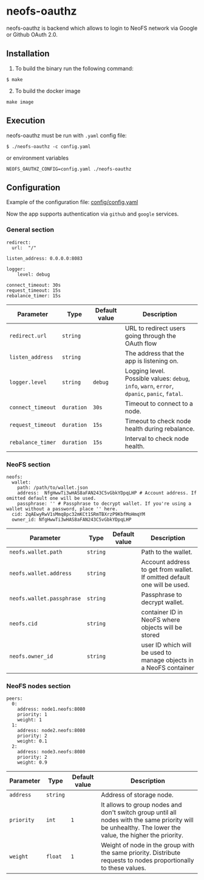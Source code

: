 # neofs-oauthz
neofs-oauthz is backend which allows to login to NeoFS network via Google or Github OAuth 2.0.  

## Installation
1. To build the binary run the following command:
```
$ make
```
2. To build the docker image
```
make image
```

## Execution
neofs-oauthz must be run with `.yaml` config file:
```
$ ./neofs-oauthz -c config.yaml
```
or environment variables
```
NEOFS_OAUTHZ_CONFIG=config.yaml ./neofs-oauthz
```

## Configuration
Example of the configuration file: [config/config.yaml](/config/config.yaml)

Now the app supports authentication via `github` and `google` services.

### General section
```
redirect:
  url:  "/"

listen_address: 0.0.0.0:8083

logger:
    level: debug

connect_timeout: 30s
request_timeout: 15s
rebalance_timer: 15s
```
| Parameter         | Type       | Default value | Description                                                                                        |
|-------------------|------------|---------------|----------------------------------------------------------------------------------------------------|
| `redirect.url`    | `string`   |               | URL to redirect users going through the OAuth flow                                                 |
| `listen_address`  | `string`   |               | The address that the app is listening on.                                                          |
| `logger.level`    | `string`   | `debug`       | Logging level.<br/>Possible values:  `debug`, `info`, `warn`, `error`, `dpanic`, `panic`, `fatal`. |
| `connect_timeout` | `duration` | `30s`         | Timeout to connect to a node.                                                                      |
| `request_timeout` | `duration` | `15s`         | Timeout to check node health during rebalance.                                                     |
| `rebalance_timer` | `duration` | `15s`         | Interval to check node health.                                                                     |

### NeoFS section
```
neofs:
  wallet:
    path: /path/to/wallet.json
    address:  NfgHwwTi3wHAS8aFAN243C5vGbkYDpqLHP # Account address. If omitted default one will be used.
    passphrase: '' # Passphrase to decrypt wallet. If you're using a wallet without a password, place '' here.
  cid: 2qAEwyRwV1sMmq8pc32mKCt1SRmTBXrzP9KbfMoHmqYM
  owner_id: NfgHwwTi3wHAS8aFAN243C5vGbkYDpqLHP
```
| Parameter                 | Type     | Default value | Description                                                              |
|---------------------------|----------|---------------|--------------------------------------------------------------------------|
| `neofs.wallet.path`       | `string` |               | Path to the wallet.                                                      |
| `neofs.wallet.address`    | `string` |               | Account address to get from wallet. If omitted default one will be used. |
| `neofs.wallet.passphrase` | `string` |               | Passphrase to decrypt wallet.                                            |
| `neofs.cid`               | `string` |               | container ID in NeoFS where objects will be stored                       |
| `neofs.owner_id`          | `string` |               | user ID which will be used to manage objects in a NeoFS container        |

### NeoFS nodes section
```
peers:
  0:
    address: node1.neofs:8080
    priority: 1
    weight: 1
  1:
    address: node2.neofs:8080
    priority: 2
    weight: 0.1
  2:
    address: node3.neofs:8080
    priority: 2
    weight: 0.9
```
| Parameter  | Type     | Default value | Description                                                                                                                                             |
|------------|----------|---------------|---------------------------------------------------------------------------------------------------------------------------------------------------------|
| `address`  | `string` |               | Address of storage node.                                                                                                                                |
| `priority` | `int`    | `1`           | It allows to group nodes and don't switch group until all nodes with the same priority will be unhealthy. The lower the value, the higher the priority. |
| `weight`   | `float`  | `1`           | Weight of node in the group with the same priority. Distribute requests to nodes proportionally to these values.                                        |

